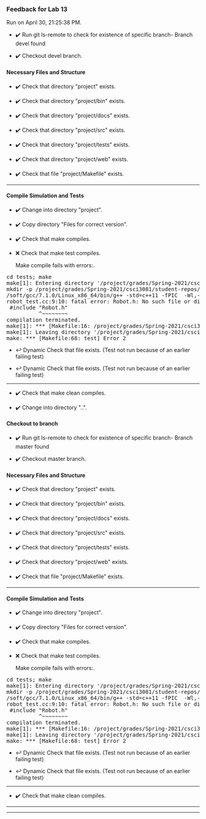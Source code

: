 ### Feedback for Lab 13

Run on April 30, 21:25:38 PM.

+ :heavy_check_mark:  Run git ls-remote to check for existence of specific branch- Branch devel found

+ :heavy_check_mark:  Checkout devel branch.




#### Necessary Files and Structure

+ :heavy_check_mark:  Check that directory "project" exists.

+ :heavy_check_mark:  Check that directory "project/bin" exists.

+ :heavy_check_mark:  Check that directory "project/docs" exists.

+ :heavy_check_mark:  Check that directory "project/src" exists.

+ :heavy_check_mark:  Check that directory "project/tests" exists.

+ :heavy_check_mark:  Check that directory "project/web" exists.

+ :heavy_check_mark:  Check that file "project/Makefile" exists.

---


#### Compile Simulation and Tests

+ :heavy_check_mark:  Change into directory "project".

+ :heavy_check_mark:  Copy directory "Files for correct version".



+ :heavy_check_mark:  Check that make  compiles.



+ :x:  Check that make test compiles.

    Make compile fails with errors:.
<pre>cd tests; make
make[1]: Entering directory '/project/grades/Spring-2021/csci3081/student-repos/Lab_13_Feedback/repo-iter3-01-22/project/tests'
mkdir -p /project/grades/Spring-2021/csci3081/student-repos/Lab_13_Feedback/repo-iter3-01-22-build/test
/soft/gcc/7.1.0/Linux_x86_64/bin/g++ -std=c++11 -fPIC  -Wl,-rpath,/project/grades/Spring-2021/csci3081/student-repos/Lab_13_Feedback/repo-iter3-01-22-build/lib -I/project/grades/Spring-2021/csci3081/dependencies/include -I../src -I../include -I. -I.. -L/project/grades/Spring-2021/csci3081/dependencies/lib -L/project/grades/Spring-2021/csci3081/student-repos/Lab_13_Feedback/repo-iter3-01-22-build/lib *.cc -lgtest_main -lgtest -lgmock -pthread -lcsci3081proj -lEntityProject -lCppWebServer -lwebsockets -lssl -lcrypto -lz -o /project/grades/Spring-2021/csci3081/student-repos/Lab_13_Feedback/repo-iter3-01-22-build/test/csci3081tests
robot_test.cc:9:10: fatal error: Robot.h: No such file or directory
 #include "Robot.h"
          ^~~~~~~~~
compilation terminated.
make[1]: *** [Makefile:16: /project/grades/Spring-2021/csci3081/student-repos/Lab_13_Feedback/repo-iter3-01-22-build/test/csci3081tests] Error 1
make[1]: Leaving directory '/project/grades/Spring-2021/csci3081/student-repos/Lab_13_Feedback/repo-iter3-01-22/project/tests'
make: *** [Makefile:68: test] Error 2
</pre>



+ :leftwards_arrow_with_hook:  Dynamic Check that file exists. (Test not run because of an earlier failing test)

+ :leftwards_arrow_with_hook:  Dynamic Check that file exists. (Test not run because of an earlier failing test)

---

+ :heavy_check_mark:  Check that make clean compiles.



+ :heavy_check_mark:  Change into directory "..".


#### Checkout to branch

+ :heavy_check_mark:  Run git ls-remote to check for existence of specific branch- Branch master found

+ :heavy_check_mark:  Checkout master branch.




#### Necessary Files and Structure

+ :heavy_check_mark:  Check that directory "project" exists.

+ :heavy_check_mark:  Check that directory "project/bin" exists.

+ :heavy_check_mark:  Check that directory "project/docs" exists.

+ :heavy_check_mark:  Check that directory "project/src" exists.

+ :heavy_check_mark:  Check that directory "project/tests" exists.

+ :heavy_check_mark:  Check that directory "project/web" exists.

+ :heavy_check_mark:  Check that file "project/Makefile" exists.

---


#### Compile Simulation and Tests

+ :heavy_check_mark:  Change into directory "project".

+ :heavy_check_mark:  Copy directory "Files for correct version".



+ :heavy_check_mark:  Check that make  compiles.



+ :x:  Check that make test compiles.

    Make compile fails with errors:.
<pre>cd tests; make
make[1]: Entering directory '/project/grades/Spring-2021/csci3081/student-repos/Lab_13_Feedback/repo-iter3-01-22/project/tests'
mkdir -p /project/grades/Spring-2021/csci3081/student-repos/Lab_13_Feedback/repo-iter3-01-22-build/test
/soft/gcc/7.1.0/Linux_x86_64/bin/g++ -std=c++11 -fPIC  -Wl,-rpath,/project/grades/Spring-2021/csci3081/student-repos/Lab_13_Feedback/repo-iter3-01-22-build/lib -I/project/grades/Spring-2021/csci3081/dependencies/include -I../src -I../include -I. -I.. -L/project/grades/Spring-2021/csci3081/dependencies/lib -L/project/grades/Spring-2021/csci3081/student-repos/Lab_13_Feedback/repo-iter3-01-22-build/lib *.cc -lgtest_main -lgtest -lgmock -pthread -lcsci3081proj -lEntityProject -lCppWebServer -lwebsockets -lssl -lcrypto -lz -o /project/grades/Spring-2021/csci3081/student-repos/Lab_13_Feedback/repo-iter3-01-22-build/test/csci3081tests
robot_test.cc:9:10: fatal error: Robot.h: No such file or directory
 #include "Robot.h"
          ^~~~~~~~~
compilation terminated.
make[1]: *** [Makefile:16: /project/grades/Spring-2021/csci3081/student-repos/Lab_13_Feedback/repo-iter3-01-22-build/test/csci3081tests] Error 1
make[1]: Leaving directory '/project/grades/Spring-2021/csci3081/student-repos/Lab_13_Feedback/repo-iter3-01-22/project/tests'
make: *** [Makefile:68: test] Error 2
</pre>



+ :leftwards_arrow_with_hook:  Dynamic Check that file exists. (Test not run because of an earlier failing test)

+ :leftwards_arrow_with_hook:  Dynamic Check that file exists. (Test not run because of an earlier failing test)

---

+ :heavy_check_mark:  Check that make clean compiles.



---

---

